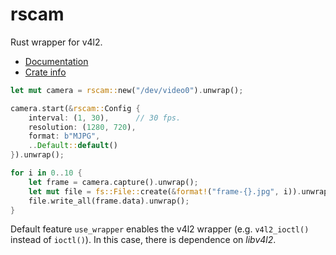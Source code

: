 rscam
=====

Rust wrapper for v4l2.

* [Documentation](http://loyd.github.io/rscam)
* [Crate info](https://crates.io/crates/rscam)

```rust
let mut camera = rscam::new("/dev/video0").unwrap();

camera.start(&rscam::Config {
    interval: (1, 30),      // 30 fps.
    resolution: (1280, 720),
    format: b"MJPG",
    ..Default::default()
}).unwrap();

for i in 0..10 {
    let frame = camera.capture().unwrap();
    let mut file = fs::File::create(&format!("frame-{}.jpg", i)).unwrap();
    file.write_all(frame.data).unwrap();
}
```

Default feature `use_wrapper` enables the v4l2 wrapper (e.g. `v4l2_ioctl()` instead of `ioctl()`). In this case, there is dependence on *libv4l2*.
